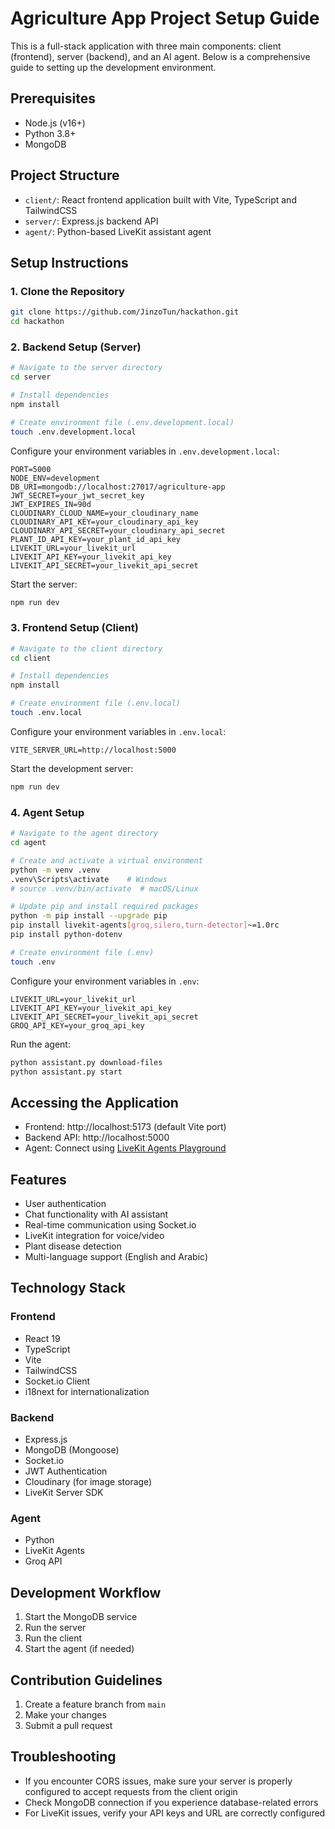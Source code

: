 # Agriculture App Project Setup Guide

This is a full-stack application with three main components: client (frontend), server (backend), and an AI agent. Below is a comprehensive guide to setting up the development environment.

## Prerequisites

- Node.js (v16+)
- Python 3.8+
- MongoDB

## Project Structure

- `client/`: React frontend application built with Vite, TypeScript and TailwindCSS
- `server/`: Express.js backend API
- `agent/`: Python-based LiveKit assistant agent

## Setup Instructions

### 1. Clone the Repository

```bash
git clone https://github.com/JinzoTun/hackathon.git
cd hackathon
```

### 2. Backend Setup (Server)

```bash
# Navigate to the server directory
cd server

# Install dependencies
npm install

# Create environment file (.env.development.local)
touch .env.development.local
```

Configure your environment variables in `.env.development.local`:

```
PORT=5000
NODE_ENV=development
DB_URI=mongodb://localhost:27017/agriculture-app
JWT_SECRET=your_jwt_secret_key
JWT_EXPIRES_IN=90d
CLOUDINARY_CLOUD_NAME=your_cloudinary_name
CLOUDINARY_API_KEY=your_cloudinary_api_key
CLOUDINARY_API_SECRET=your_cloudinary_api_secret
PLANT_ID_API_KEY=your_plant_id_api_key
LIVEKIT_URL=your_livekit_url
LIVEKIT_API_KEY=your_livekit_api_key
LIVEKIT_API_SECRET=your_livekit_api_secret
```

Start the server:

```bash
npm run dev
```

### 3. Frontend Setup (Client)

```bash
# Navigate to the client directory
cd client

# Install dependencies
npm install

# Create environment file (.env.local)
touch .env.local
```

Configure your environment variables in `.env.local`:

```
VITE_SERVER_URL=http://localhost:5000
```

Start the development server:

```bash
npm run dev
```

### 4. Agent Setup

```bash
# Navigate to the agent directory
cd agent

# Create and activate a virtual environment
python -m venv .venv
.venv\Scripts\activate    # Windows
# source .venv/bin/activate  # macOS/Linux

# Update pip and install required packages
python -m pip install --upgrade pip
pip install livekit-agents[groq,silero,turn-detector]~=1.0rc
pip install python-dotenv

# Create environment file (.env)
touch .env
```

Configure your environment variables in `.env`:

```
LIVEKIT_URL=your_livekit_url
LIVEKIT_API_KEY=your_livekit_api_key
LIVEKIT_API_SECRET=your_livekit_api_secret
GROQ_API_KEY=your_groq_api_key
```

Run the agent:

```bash
python assistant.py download-files
python assistant.py start
```

## Accessing the Application

- Frontend: http://localhost:5173 (default Vite port)
- Backend API: http://localhost:5000
- Agent: Connect using [LiveKit Agents Playground](https://agents-playground.livekit.io/)

## Features

- User authentication
- Chat functionality with AI assistant
- Real-time communication using Socket.io
- LiveKit integration for voice/video
- Plant disease detection
- Multi-language support (English and Arabic)

## Technology Stack

### Frontend

- React 19
- TypeScript
- Vite
- TailwindCSS
- Socket.io Client
- i18next for internationalization

### Backend

- Express.js
- MongoDB (Mongoose)
- Socket.io
- JWT Authentication
- Cloudinary (for image storage)
- LiveKit Server SDK

### Agent

- Python
- LiveKit Agents
- Groq API

## Development Workflow

1. Start the MongoDB service
2. Run the server
3. Run the client
4. Start the agent (if needed)

## Contribution Guidelines

1. Create a feature branch from `main`
2. Make your changes
3. Submit a pull request

## Troubleshooting

- If you encounter CORS issues, make sure your server is properly configured to accept requests from the client origin
- Check MongoDB connection if you experience database-related errors
- For LiveKit issues, verify your API keys and URL are correctly configured
